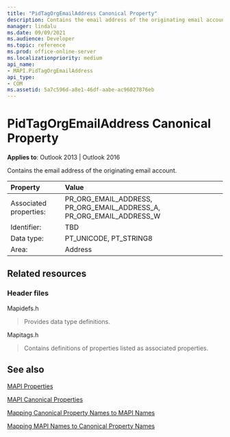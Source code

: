 ```yaml
---
title: "PidTagOrgEmailAddress Canonical Property"
description: Contains the email address of the originating email account. 
manager: lindalu
ms.date: 09/09/2021
ms.audience: Developer
ms.topic: reference
ms.prod: office-online-server
ms.localizationpriority: medium
api_name:
- MAPI.PidTagOrgEmailAddress
api_type:
- COM
ms.assetid: 5a7c596d-a8e1-46df-aabe-ac96027876eb
---
```


# PidTagOrgEmailAddress Canonical Property
  
**Applies to**: Outlook 2013 | Outlook 2016
  
Contains the email address of the originating email account.

|Property|Value|
|:-----|:-----|
|Associated properties:  <br/> |PR_ORG_EMAIL_ADDRESS, PR_ORG_EMAIL_ADDRESS_A, PR_ORG_EMAIL_ADDRESS_W  <br/> |
|Identifier:  <br/> |TBD  <br/> |
|Data type:  <br/> |PT_UNICODE, PT_STRING8  <br/> |
|Area:  <br/> |Address  <br/> |
   
## Related resources

### Header files

Mapidefs.h
  
> Provides data type definitions.
    
Mapitags.h
  
> Contains definitions of properties listed as associated properties.
    
## See also

[MAPI Properties](mapi-properties.md)
  
[MAPI Canonical Properties](mapi-canonical-properties.md)
  
[Mapping Canonical Property Names to MAPI Names](mapping-canonical-property-names-to-mapi-names.md)
  
[Mapping MAPI Names to Canonical Property Names](mapping-mapi-names-to-canonical-property-names.md)
